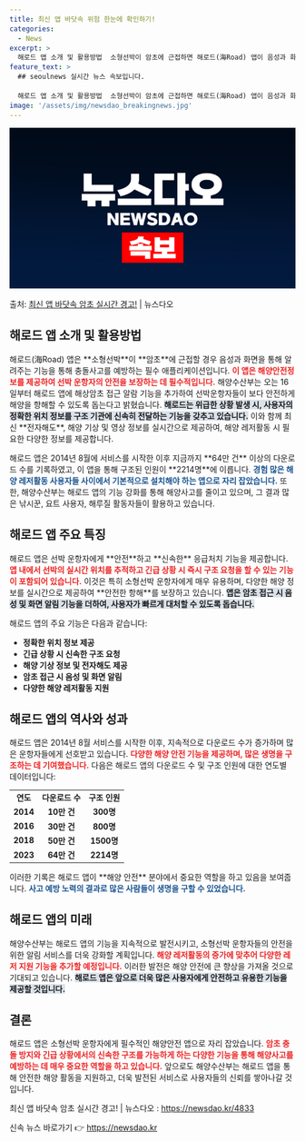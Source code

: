 ```yaml
---
title: 최신 앱 바닷속 위험 한눈에 확인하기!
categories:
  - News
excerpt: >
  해로드 앱 소개 및 활용방법  소형선박이 암초에 근접하면 해로드(海Road) 앱이 음성과 화면으로 알려줘 충…
feature_text: >
  ## seoulnews 실시간 뉴스 속보입니다.

  해로드 앱 소개 및 활용방법  소형선박이 암초에 근접하면 해로드(海Road) 앱이 음성과 화면으로 알려줘 충…
image: '/assets/img/newsdao_breakingnews.jpg'
---
```


![뉴스다오 속보](/assets/img/newsdao_breakingnews.jpg)

<p>출처: <a href="https://newsdao.kr/4833" rel="dofollow">최신 앱 바닷속 암초 실시간 경고!</a> | 뉴스다오</p>

<h2 data-ke-size="size26">해로드 앱 소개 및 활용방법</h2>
<p data-ke-size="size16">해로드(海Road) 앱은 **소형선박**이 **암초**에 근접할 경우 음성과 화면을 통해 알려주는 기능을 통해 충돌사고를 예방하는 필수 애플리케이션입니다. <b><span style="color: #ee2323;">이 앱은 해양안전정보를 제공하여 선박 운항자의 안전을 보장하는 데 필수적입니다.</span></b> 해양수산부는 오는 16일부터 해로드 앱에 해상암초 접근 알람 기능을 추가하여 선박운항자들이 보다 안전하게 해양을 항해할 수 있도록 돕는다고 밝혔습니다. <b><span style="background-color: #21538527;">해로드는 위급한 상황 발생 시, 사용자의 정확한 위치 정보를 구조 기관에 신속히 전달하는 기능을 갖추고 있습니다.</span></b> 이와 함께 최신 **전자해도**, 해양 기상 및 영상 정보를 실시간으로 제공하여, 해양 레저활동 시 필요한 다양한 정보를 제공합니다.</p>
<p data-ke-size="size16">해로드 앱은 2014년 8월에 서비스를 시작한 이후 지금까지 **64만 건** 이상의 다운로드 수를 기록하였고, 이 앱을 통해 구조된 인원이 **2214명**에 이릅니다. <b><span style="color: #1a5490;">경험 많은 해양 레저활동 사용자들 사이에서 기본적으로 설치해야 하는 앱으로 자리 잡았습니다.</span></b> 또한, 해양수산부는 해로드 앱의 기능 강화를 통해 해양사고를 줄이고 있으며, 그 결과 많은 낚시꾼, 요트 사용자, 해루질 활동자들이 활용하고 있습니다.</p>

<h2 data-ke-size="size26">해로드 앱 주요 특징</h2>
<p data-ke-size="size16">해로드 앱은 선박 운항자에게 **안전**하고 **신속한** 응급처치 기능을 제공합니다. <b><span style="color: #ee2323;">앱 내에서 선박의 실시간 위치를 추적하고 긴급 상황 시 즉시 구조 요청을 할 수 있는 기능이 포함되어 있습니다.</span></b> 이것은 특히 소형선박 운항자에게 매우 유용하며, 다양한 해양 정보를 실시간으로 제공하여 **안전한 항해**를 보장하고 있습니다. <b><span style="background-color: #21538527;">앱은 암초 접근 시 음성 및 화면 알림 기능을 더하여, 사용자가 빠르게 대처할 수 있도록 돕습니다.</span></b></p>
<p data-ke-size="size16">해로드 앱의 주요 기능은 다음과 같습니다:</p>
<ul>
    <li><b>정확한 위치 정보 제공</b></li>
    <li><b>긴급 상황 시 신속한 구조 요청</b></li>
    <li><b>해양 기상 정보 및 전자해도 제공</b></li>
    <li><b>암초 접근 시 음성 및 화면 알림</b></li>
    <li><b>다양한 해양 레저활동 지원</b></li>
</ul>

<h2 data-ke-size="size26">해로드 앱의 역사와 성과</h2>
<p data-ke-size="size16">해로드 앱은 2014년 8월 서비스를 시작한 이후, 지속적으로 다운로드 수가 증가하며 많은 운항자들에게 선호받고 있습니다. <b><span style="color: #ee2323;">다양한 해양 안전 기능을 제공하며, 많은 생명을 구조하는 데 기여했습니다.</span></b> 다음은 해로드 앱의 다운로드 수 및 구조 인원에 대한 연도별 데이터입니다:</p>
<table style="width: 100%;">
    <tr>
        <td style="text-align: center; height: 17px;"><b>연도</b></td>
        <td style="text-align: center; height: 17px;"><b>다운로드 수</b></td>
        <td style="text-align: center; height: 17px;"><b>구조 인원</b></td>
    </tr>
    <tr>
        <td style="text-align: center; height: 17px;"><b>2014</b></td>
        <td style="text-align: center; height: 17px;"><b>10만 건</b></td>
        <td style="text-align: center; height: 17px;"><b>300명</b></td>
    </tr>
    <tr>
        <td style="text-align: center; height: 17px;"><b>2016</b></td>
        <td style="text-align: center; height: 17px;"><b>30만 건</b></td>
        <td style="text-align: center; height: 17px;"><b>800명</b></td>
    </tr>
    <tr>
        <td style="text-align: center; height: 17px;"><b>2018</b></td>
        <td style="text-align: center; height: 17px;"><b>50만 건</b></td>
        <td style="text-align: center; height: 17px;"><b>1500명</b></td>
    </tr>
    <tr>
        <td style="text-align: center; height: 17px;"><b>2023</b></td>
        <td style="text-align: center; height: 17px;"><b>64만 건</b></td>
        <td style="text-align: center; height: 17px;"><b>2214명</b></td>
    </tr>
</table>
<p data-ke-size="size16">이러한 기록은 해로드 앱이 **해양 안전** 분야에서 중요한 역할을 하고 있음을 보여줍니다. <b><span style="color: #1a5490;">사고 예방 노력의 결과로 많은 사람들이 생명을 구할 수 있었습니다.</span></b></p>

<h2 data-ke-size="size26">해로드 앱의 미래</h2>
<p data-ke-size="size16">해양수산부는 해로드 앱의 기능을 지속적으로 발전시키고, 소형선박 운항자들의 안전을 위한 알림 서비스를 더욱 강화할 계획입니다. <b><span style="color: #ee2323;">해양 레저활동의 증가에 맞추어 다양한 레저 지원 기능을 추가할 예정입니다.</span></b> 이러한 발전은 해양 안전에 큰 향상을 가져올 것으로 기대되고 있습니다. <b><span style="background-color: #21538527;">해로드 앱은 앞으로 더욱 많은 사용자에게 안전하고 유용한 기능을 제공할 것입니다.</span></b></p>

<h2 data-ke-size="size26">결론</h2>
<p data-ke-size="size16">해로드 앱은 소형선박 운항자에게 필수적인 해양안전 앱으로 자리 잡았습니다. <b><span style="color: #ee2323;">암초 충돌 방지와 긴급 상황에서의 신속한 구조를 가능하게 하는 다양한 기능을 통해 해양사고를 예방하는 데 매우 중요한 역할을 하고 있습니다.</span></b> 앞으로도 해양수산부는 해로드 앱을 통해 안전한 해양 활동을 지원하고, 더욱 발전된 서비스로 사용자들의 신뢰를 쌓아나갈 것입니다.</p>
<p data-ke-size="size16">최신 앱 바닷속 암초 실시간 경고! | 뉴스다오  : <a href="https://newsdao.kr/4833">https://newsdao.kr/4833</a></p> 

신속 뉴스 바로가기 👉 <a href="https://newsdao.kr" rel="dofollow">https://newsdao.kr</a>


